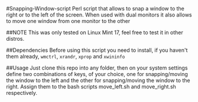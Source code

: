#Snapping-Window-script
Perl script that allows to snap a window to the right or to the left of the screen. When used with dual monitors it also allows to move one window from one monitor to the other

##NOTE
This was only tested on Linux Mint 17, feel free to test it in other distros.

##Dependencies
Before using this script you need to install, if you haven't them already, `wmctrl`, `xrandr`, `xprop` and `xwininfo`

##Usage
Just clone this repo into any folder, then on your system settings define two combinations of keys, of your choice, one for snapping/moving the window to the left and the other for snapping/moving the window to the right. Assign them to the bash scripts move_left.sh and move_right.sh respectively.


